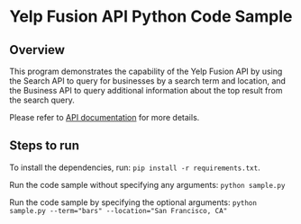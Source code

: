 # Yelp Fusion API Python Code Sample

## Overview
This program demonstrates the capability of the Yelp Fusion API
by using the Search API to query for businesses by a search term and location,
and the Business API to query additional information about the top result
from the search query.

Please refer to [API documentation](https://docs.developer.yelp.com/docs/get-started)
for more details.


## Steps to run

To install the dependencies, run:
`pip install -r requirements.txt`.

Run the code sample without specifying any arguments:
`python sample.py`

Run the code sample by specifying the optional arguments:
`python sample.py --term="bars" --location="San Francisco, CA"`
